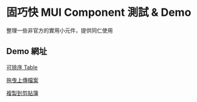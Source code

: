 # 固巧快 MUI Component 測試 & Demo

整理一些非官方的實用小元件，提供同仁使用

## Demo 網址

[可排序 Table](https://mui-component.goodchuck.com.tw/sortingTable)

[拖曳上傳檔案](https://mui-component.goodchuck.com.tw/dropZone)

[複製到剪貼簿](https://mui-component.goodchuck.com.tw/copyToClipboard)